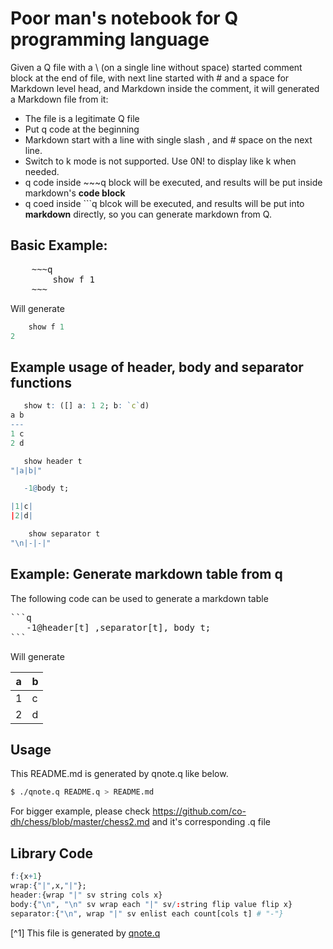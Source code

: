 # Poor man's notebook for Q programming language

Given a Q file with a \ (on a single line without space) started comment block at the end of file, with next line
started with # and a space for Markdown level head, and Markdown inside the comment, it will generated a Markdown file
from it:

* The file is a legitimate Q file
* Put q code at the beginning
* Markdown start with a line with single slash \, and # space on the next line.
* Switch to k mode is not supported. Use 0N! to display like k when needed.
* q code inside ~~~q block will be executed, and results will be put inside markdown's **code block**
* q coed inside ```q blcok will be executed, and results will be put into **markdown** directly, so you
can generate markdown from Q.

## Basic Example:
<pre>
    ~~~q
        show f 1
    ~~~
</pre>
Will generate
~~~q
    show f 1
2
~~~

## Example usage of header, body and separator functions
~~~q
   show t: ([] a: 1 2; b: `c`d)
a b
---
1 c
2 d
~~~
~~~q
   show header t
"|a|b|"
~~~
~~~q
   -1@body t;

|1|c|
|2|d|
~~~
~~~q
    show separator t
"\n|-|-|"
~~~

## Example: Generate markdown table from q

The following code can be used to generate a markdown table
<pre>
```q
   -1@header[t] ,separator[t], body t;
```
</pre>
Will generate

|a|b|
|-|-|
|1|c|
|2|d|

## Usage
This README.md is generated by qnote.q like below.
    
```bash
$ ./qnote.q README.q > README.md
```
For bigger example, please check https://github.com/co-dh/chess/blob/master/chess2.md and it's corresponding .q file

## Library Code
~~~q
f:{x+1}
wrap:{"|",x,"|"};
header:{wrap "|" sv string cols x}
body:{"\n", "\n" sv wrap each "|" sv/:string flip value flip x}
separator:{"\n", wrap "|" sv enlist each count[cols t] # "-"}
~~~
[^1] This file is generated by [qnote.q](https://github.com/co-dh/qnote)
